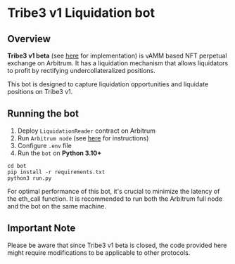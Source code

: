# Tribe3 v1 Liquidation bot

## Overview

**Tribe3 v1 beta** (see [here](https://arbiscan.io/address/0x4309727ecf49205b441de39f68939b17222b98e3#code) for implementation) is vAMM based NFT perpetual exchange on Arbitrum. It has a liquidation mechanism that allows liquidators to profit by rectifying undercollateralized positions.

This bot is designed to capture liquidation opportunities and liquidate positions on Tribe3 v1.

## Running the bot

1. Deploy `LiquidationReader` contract on Arbitrum
2. Run `Arbitrum node` (see [here](https://docs.arbitrum.io/node-running/quickstart-running-a-node) for instructions)
3. Configure `.env` file
4. Run the `bot` on **Python 3.10+**

```
cd bot
pip install -r requirements.txt
python3 run.py
```

For optimal performance of this bot, it's crucial to minimize the latency of the eth_call function. It is recommended to run both the Arbitrum full node and the bot on the same machine.

## Important Note

Please be aware that since Tribe3 v1 beta is closed, the code provided here might require modifications to be applicable to other protocols.

